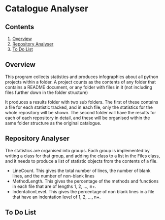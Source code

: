 # Catalogue Analyser

## Contents

1. [Overview](#overview)
1. [Repository Analyser](#repository-analyser)
1. [To Do List](#to-do-list)

## Overview

This program collects statistics and produces infographics about all python projects within a folder. A project counts as the contents of any folder that contains a README document, or any folder with files in it (not including files further down in the folder structure)

It produces a results folder with two sub folders. The first of these contains a file for each statistic tracked, and in each file, only the statistics for the whole repository will be shown. The second folder will have the results for each of each repository in detail, and these will be organised within the same folder structure as the original catalogue.

## Repository Analyser

The statistics are organised into groups. Each group is implemented by writing a class for that group, and adding the class to a list in the Files class, and it needs to produce a list of statistic objects from the contents of a file.

- LineCount. This gives the total number of lines, the number of blank lines, and the number of non-blank lines
- MethodLength. This gives the percentage of the methods and functions in each file that are of lengths 1, 2, ..., n+.
- IndentationLevel. This gives the percentage of non blank lines in a file that have an indentation level of 1, 2, ..., n+.

## To Do List

